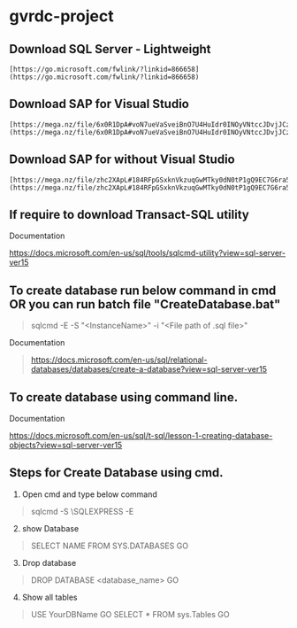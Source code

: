 # gvrdc-project


## Download SQL Server - Lightweight

    [https://go.microsoft.com/fwlink/?linkid=866658](https://go.microsoft.com/fwlink/?linkid=866658)

## Download SAP for Visual Studio

    [https://mega.nz/file/6x0R1DpA#voN7ueVaSveiBnO7U4HuIdr0INOyVNtccJDvjJCzTOM](https://mega.nz/file/6x0R1DpA#voN7ueVaSveiBnO7U4HuIdr0INOyVNtccJDvjJCzTOM)

## Download SAP for without Visual Studio

    [https://mega.nz/file/zhc2XApL#184RFpGSxknVkzuqGwMTky0dN0tP1gQ9EC7G6ra5Za4](https://mega.nz/file/zhc2XApL#184RFpGSxknVkzuqGwMTky0dN0tP1gQ9EC7G6ra5Za4)

## If require to download Transact-SQL utility

Documentation

https://docs.microsoft.com/en-us/sql/tools/sqlcmd-utility?view=sql-server-ver15

## To create database run below command in cmd OR you can run batch file "CreateDatabase.bat"

> sqlcmd -E -S "<ComputerName>\<InstanceName>" -i "<File path of .sql file>"

Documentation

> https://docs.microsoft.com/en-us/sql/relational-databases/databases/create-a-database?view=sql-server-ver15

## To create database using command line.

Documentation

https://docs.microsoft.com/en-us/sql/t-sql/lesson-1-creating-database-objects?view=sql-server-ver15

## Steps for Create Database using cmd.

1) Open cmd and type below command
> sqlcmd -S <computer name>\SQLEXPRESS -E

2) show Database
> SELECT NAME FROM SYS.DATABASES
> GO

3) Drop database
> DROP DATABASE <database_name>
> GO

4) Show all tables
> USE YourDBName
> GO 
> SELECT *
> FROM sys.Tables
> GO
